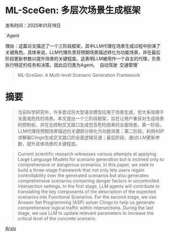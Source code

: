 # ML-SceGen: 多层次场景生成框架

发布时间：2025年01月18日

`Agent

理由：这篇论文描述了一个三阶段框架，其中LLM代理在场景生成过程中扮演了关键角色。具体来说，LLM代理负责将预期场景描述转化为功能场景，并在最后阶段更新参数以提升场景的关键程度。这表明LLM被用作一个自主的代理，负责执行特定的任务和决策，因此应归类为Agent。` `自动驾驶` `交通管理`

> ML-SceGen: A Multi-level Scenario Generation Framework

# 摘要

> 当前科学研究中，许多尝试将大型语言模型应用于场景生成，但大多局限于全面或危险的场景。本文提出一个三阶段框架，旨在让用户重获对生成场景的控制权，并在无控制交叉路口生成包含危险因素的全面场景。第一阶段，LLM代理将预期场景描述的关键部分转化为功能场景；第二阶段，利用ASP求解器Clingo生成交叉路口的全面逻辑交通；最后阶段，通过LLM更新参数，提升具体场景的关键程度。

> Current scientific research witnesses various attempts at applying Large Language Models for scenario generation but is inclined only to comprehensive or dangerous scenarios. In this paper, we seek to build a three-stage framework that not only lets users regain controllability over the generated scenarios but also generates comprehensive scenarios containing danger factors in uncontrolled intersection settings. In the first stage, LLM agents will contribute to translating the key components of the description of the expected scenarios into Functional Scenarios. For the second stage, we use Answer Set Programming (ASP) solver Clingo to help us generate comprehensive logical traffic within intersections. During the last stage, we use LLM to update relevant parameters to increase the critical level of the concrete scenario.

[Arxiv](https://arxiv.org/abs/2501.10782)